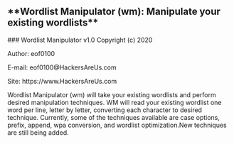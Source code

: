 <h2> **Wordlist Manipulator (wm): Manipulate your existing wordlists**</h2>
### Wordlist Manipulator v1.0 Copyright (c) 2020


<p>Author: eof0100</p>
<p>E-mail: eof0100@HackersAreUs.com </p>
<p>Site:   https://www.HackersAreUs.com </p>

<p>
Wordlist Manipulator (wm) will take your existing wordlists and perform
desired manipulation techniques. WM will read your existing wordlist one
word per line, letter by letter, converting each character to desired technique.
Currently, some of the techniques available are case options, prefix, append, 
wpa conversion, and wordlist optimization.New techniques are still being added.
</p>
